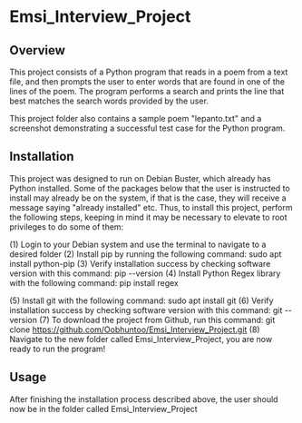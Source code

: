 # Emsi_Interview_Project

## Overview
This project consists of a Python program that reads in a poem from a text file,
and then prompts the user to enter words that are found in one of the lines 
of the poem. The program performs a search and prints the line that best matches
the search words provided by the user.

This project folder also contains a sample poem "lepanto.txt" and a screenshot
demonstrating a successful test case for the Python program.

## Installation
This project was designed to run on Debian Buster, which already has Python installed.
Some of the packages below that the user is instructed to install may already be on the
system, if that is the case, they will receive a message saying "already installed" etc.
Thus, to install this project, perform the following steps, keeping in mind it may be
necessary to elevate to root privileges to do some of them:

(1) Login to your Debian system and use the terminal to navigate to a desired folder
(2) Install pip by running the following command:   sudo apt install python-pip
(3) Verify installation success by checking software version with this command: pip --version
(4) Install Python Regex library with the following command: pip install regex

(5) Install git with the following command:   sudo apt install git
(6) Verify installation success by checking software version with this command:  git --version
(7) To download the project from Github, run this command: git clone https://github.com/Oobhuntoo/Emsi_Interview_Project.git
(8) Navigate to the new folder called Emsi_Interview_Project, you are now ready to run the program!

## Usage
After finishing the installation process described above, the user should now be in the folder called Emsi_Interview_Project
